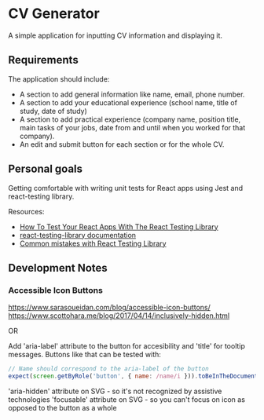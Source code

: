# CV Generator

A simple application for inputting CV information and displaying it.

## Requirements

The application should include:

-   A section to add general information like name, email, phone number.
-   A section to add your educational experience (school name, title of study, date of study)
-   A section to add practical experience (company name, position title, main tasks of your jobs, date from and until when you worked for that company).
-   An edit and submit button for each section or for the whole CV.

## Personal goals

Getting comfortable with writing unit tests for React apps using Jest and react-testing library.

Resources:

-   [How To Test Your React Apps With The React Testing Library](https://www.smashingmagazine.com/2020/07/react-apps-testing-library/)
-   [react-testing-library documentation](https://testing-library.com/)
-   [Common mistakes with React Testing Library](https://kentcdodds.com/blog/common-mistakes-with-react-testing-library/)

## Development Notes

### Accessible Icon Buttons

https://www.sarasoueidan.com/blog/accessible-icon-buttons/
https://www.scottohara.me/blog/2017/04/14/inclusively-hidden.html

OR

Add 'aria-label' attribute to the button for accesibility and 'title' for tooltip messages. Buttons like that can be tested with:

```javascript
// Name should correspond to the aria-label of the button
expect(screen.getByRole('button', { name: /name/i })).toBeInTheDocument();
```

'aria-hidden' attribute on SVG - so it's not recognized by assistive technologies
'focusable' attribute on SVG - so you can't focus on icon as opposed to the button as a whole

